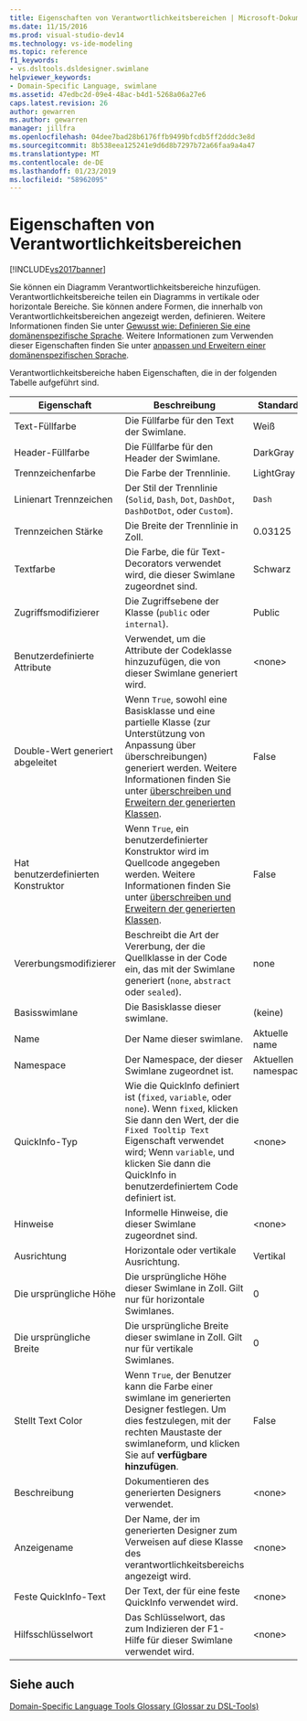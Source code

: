 ```yaml
---
title: Eigenschaften von Verantwortlichkeitsbereichen | Microsoft-Dokumentation
ms.date: 11/15/2016
ms.prod: visual-studio-dev14
ms.technology: vs-ide-modeling
ms.topic: reference
f1_keywords:
- vs.dsltools.dsldesigner.swimlane
helpviewer_keywords:
- Domain-Specific Language, swimlane
ms.assetid: 47edbc2d-09e4-48ac-b4d1-5268a06a27e6
caps.latest.revision: 26
author: gewarren
ms.author: gewarren
manager: jillfra
ms.openlocfilehash: 04dee7bad28b6176ffb9499bfcdb5ff2dddc3e8d
ms.sourcegitcommit: 8b538eea125241e9d6d8b7297b72a66faa9a4a47
ms.translationtype: MT
ms.contentlocale: de-DE
ms.lasthandoff: 01/23/2019
ms.locfileid: "58962095"
---
```

# <a name="properties-of-swimlanes"></a>Eigenschaften von Verantwortlichkeitsbereichen
[!INCLUDE[vs2017banner](../includes/vs2017banner.md)]

Sie können ein Diagramm Verantwortlichkeitsbereiche hinzufügen. Verantwortlichkeitsbereiche teilen ein Diagramms in vertikale oder horizontale Bereiche. Sie können andere Formen, die innerhalb von Verantwortlichkeitsbereichen angezeigt werden, definieren. Weitere Informationen finden Sie unter [Gewusst wie: Definieren Sie eine domänenspezifische Sprache](../modeling/how-to-define-a-domain-specific-language.md). Weitere Informationen zum Verwenden dieser Eigenschaften finden Sie unter [anpassen und Erweitern einer domänenspezifischen Sprache](../modeling/customizing-and-extending-a-domain-specific-language.md).  
  
 Verantwortlichkeitsbereiche haben Eigenschaften, die in der folgenden Tabelle aufgeführt sind.  
  
|Eigenschaft|Beschreibung|Standard|  
|--------------|-----------------|-------------|  
|Text-Füllfarbe|Die Füllfarbe für den Text der Swimlane.|Weiß|  
|Header-Füllfarbe|Die Füllfarbe für den Header der Swimlane.|DarkGray|  
|Trennzeichenfarbe|Die Farbe der Trennlinie.|LightGray|  
|Linienart Trennzeichen|Der Stil der Trennlinie (`Solid`, `Dash`, `Dot`, `DashDot`, `DashDotDot`, oder `Custom`).|`Dash`|  
|Trennzeichen Stärke|Die Breite der Trennlinie in Zoll.|0.03125|  
|Textfarbe|Die Farbe, die für Text-Decorators verwendet wird, die dieser Swimlane zugeordnet sind.|Schwarz|  
|Zugriffsmodifizierer|Die Zugriffsebene der Klasse (`public` oder `internal`).|Public|  
|Benutzerdefinierte Attribute|Verwendet, um die Attribute der Codeklasse hinzuzufügen, die von dieser Swimlane generiert wird.|\<none>|  
|Double-Wert generiert abgeleitet|Wenn `True`, sowohl eine Basisklasse und eine partielle Klasse (zur Unterstützung von Anpassung über überschreibungen) generiert werden. Weitere Informationen finden Sie unter [überschreiben und Erweitern der generierten Klassen](../modeling/overriding-and-extending-the-generated-classes.md).|False|  
|Hat benutzerdefinierten Konstruktor|Wenn `True`, ein benutzerdefinierter Konstruktor wird im Quellcode angegeben werden. Weitere Informationen finden Sie unter [überschreiben und Erweitern der generierten Klassen](../modeling/overriding-and-extending-the-generated-classes.md).|False|  
|Vererbungsmodifizierer|Beschreibt die Art der Vererbung, der die Quellklasse in der Code ein, das mit der Swimlane generiert (`none`, `abstract` oder `sealed`).|none|  
|Basisswimlane|Die Basisklasse dieser swimlane.|(keine)|  
|Name|Der Name dieser swimlane.|Aktuelle name|  
|Namespace|Der Namespace, der dieser Swimlane zugeordnet ist.|Aktuellen namespace|  
|QuickInfo-Typ|Wie die QuickInfo definiert ist (`fixed`, `variable`, oder `none`). Wenn `fixed`, klicken Sie dann den Wert, der die `Fixed Tooltip Text` Eigenschaft verwendet wird; Wenn `variable`, und klicken Sie dann die QuickInfo in benutzerdefiniertem Code definiert ist.|\<none>|  
|Hinweise|Informelle Hinweise, die dieser Swimlane zugeordnet sind.|\<none>|  
|Ausrichtung|Horizontale oder vertikale Ausrichtung.|Vertikal|  
|Die ursprüngliche Höhe|Die ursprüngliche Höhe dieser Swimlane in Zoll. Gilt nur für horizontale Swimlanes.|0|  
|Die ursprüngliche Breite|Die ursprüngliche Breite dieser swimlane in Zoll. Gilt nur für vertikale Swimlanes.|0|  
|Stellt Text Color|Wenn `True`, der Benutzer kann die Farbe einer swimlane im generierten Designer festlegen. Um dies festzulegen, mit der rechten Maustaste der swimlaneform, und klicken Sie auf **verfügbare hinzufügen**.|False|  
|Beschreibung|Dokumentieren des generierten Designers verwendet.|\<none>|  
|Anzeigename|Der Name, der im generierten Designer zum Verweisen auf diese Klasse des verantwortlichkeitsbereichs angezeigt wird.|\<none>|  
|Feste QuickInfo-Text|Der Text, der für eine feste QuickInfo verwendet wird.|\<none>|  
|Hilfsschlüsselwort|Das Schlüsselwort, das zum Indizieren der F1-Hilfe für dieser Swimlane verwendet wird.|\<none>|  
  
## <a name="see-also"></a>Siehe auch  
 [Domain-Specific Language Tools Glossary (Glossar zu DSL-Tools)](http://msdn.microsoft.com/ca5e84cb-a315-465c-be24-76aa3df276aa)
